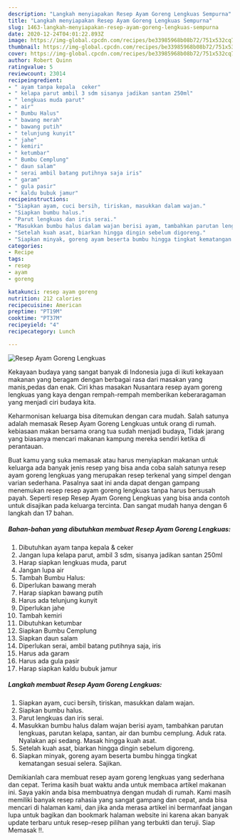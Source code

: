 ```yaml
---
description: "Langkah menyiapakan Resep Ayam Goreng Lengkuas Sempurna"
title: "Langkah menyiapakan Resep Ayam Goreng Lengkuas Sempurna"
slug: 1463-langkah-menyiapakan-resep-ayam-goreng-lengkuas-sempurna
date: 2020-12-24T04:01:22.893Z
image: https://img-global.cpcdn.com/recipes/be33985968b08b72/751x532cq70/resep-ayam-goreng-lengkuas-foto-resep-utama.jpg
thumbnail: https://img-global.cpcdn.com/recipes/be33985968b08b72/751x532cq70/resep-ayam-goreng-lengkuas-foto-resep-utama.jpg
cover: https://img-global.cpcdn.com/recipes/be33985968b08b72/751x532cq70/resep-ayam-goreng-lengkuas-foto-resep-utama.jpg
author: Robert Quinn
ratingvalue: 5
reviewcount: 23014
recipeingredient:
- " ayam tanpa kepala  ceker"
- " kelapa parut ambil 3 sdm sisanya jadikan santan 250ml"
- " lengkuas muda parut"
- " air"
- " Bumbu Halus"
- " bawang merah"
- " bawang putih"
- " telunjung kunyit"
- " jahe"
- " kemiri"
- " ketumbar"
- " Bumbu Cemplung"
- " daun salam"
- " serai ambil batang putihnya saja iris"
- " garam"
- " gula pasir"
- " kaldu bubuk jamur"
recipeinstructions:
- "Siapkan ayam, cuci bersih, tiriskan, masukkan dalam wajan."
- "Siapkan bumbu halus."
- "Parut lengkuas dan iris serai."
- "Masukkan bumbu halus dalam wajan berisi ayam, tambahkan parutan lengkuas, parutan kelapa, santan, air dan bumbu cemplung. Aduk rata. Nyalakan api sedang. Masak hingga kuah asat."
- "Setelah kuah asat, biarkan hingga dingin sebelum digoreng."
- "Siapkan minyak, goreng ayam beserta bumbu hingga tingkat kematangan sesuai selera. Sajikan."
categories:
- Recipe
tags:
- resep
- ayam
- goreng

katakunci: resep ayam goreng 
nutrition: 212 calories
recipecuisine: American
preptime: "PT19M"
cooktime: "PT37M"
recipeyield: "4"
recipecategory: Lunch

---
```



![Resep Ayam Goreng Lengkuas](https://img-global.cpcdn.com/recipes/be33985968b08b72/751x532cq70/resep-ayam-goreng-lengkuas-foto-resep-utama.jpg)

Kekayaan budaya yang sangat banyak di Indonesia juga di ikuti kekayaan makanan yang beragam dengan berbagai rasa dari masakan yang manis,pedas dan enak. Ciri khas masakan Nusantara resep ayam goreng lengkuas yang kaya dengan rempah-rempah memberikan keberaragaman yang menjadi ciri budaya kita.




Keharmonisan keluarga bisa ditemukan dengan cara mudah. Salah satunya adalah memasak Resep Ayam Goreng Lengkuas untuk orang di rumah. kebiasaan makan bersama orang tua sudah menjadi budaya, Tidak jarang yang biasanya mencari makanan kampung mereka sendiri ketika di perantauan.

Buat kamu yang suka memasak atau harus menyiapkan makanan untuk keluarga ada banyak jenis resep yang bisa anda coba salah satunya resep ayam goreng lengkuas yang merupakan resep terkenal yang simpel dengan varian sederhana. Pasalnya saat ini anda dapat dengan gampang menemukan resep resep ayam goreng lengkuas tanpa harus bersusah payah.
Seperti resep Resep Ayam Goreng Lengkuas yang bisa anda contoh untuk disajikan pada keluarga tercinta. Dan sangat mudah hanya dengan 6 langkah dan 17 bahan.


<!--inarticleads1-->

##### Bahan-bahan yang dibutuhkan membuat Resep Ayam Goreng Lengkuas:

1. Dibutuhkan  ayam tanpa kepala &amp; ceker
1. Jangan lupa  kelapa parut, ambil 3 sdm, sisanya jadikan santan 250ml
1. Harap siapkan  lengkuas muda, parut
1. Jangan lupa  air
1. Tambah  Bumbu Halus:
1. Diperlukan  bawang merah
1. Harap siapkan  bawang putih
1. Harus ada  telunjung kunyit
1. Diperlukan  jahe
1. Tambah  kemiri
1. Dibutuhkan  ketumbar
1. Siapkan  Bumbu Cemplung
1. Siapkan  daun salam
1. Diperlukan  serai, ambil batang putihnya saja, iris
1. Harus ada  garam
1. Harus ada  gula pasir
1. Harap siapkan  kaldu bubuk jamur




<!--inarticleads2-->

##### Langkah membuat  Resep Ayam Goreng Lengkuas:

1. Siapkan ayam, cuci bersih, tiriskan, masukkan dalam wajan.
1. Siapkan bumbu halus.
1. Parut lengkuas dan iris serai.
1. Masukkan bumbu halus dalam wajan berisi ayam, tambahkan parutan lengkuas, parutan kelapa, santan, air dan bumbu cemplung. Aduk rata. Nyalakan api sedang. Masak hingga kuah asat.
1. Setelah kuah asat, biarkan hingga dingin sebelum digoreng.
1. Siapkan minyak, goreng ayam beserta bumbu hingga tingkat kematangan sesuai selera. Sajikan.




Demikianlah cara membuat resep ayam goreng lengkuas yang sederhana dan cepat. Terima kasih buat waktu anda untuk membaca artikel makanan ini. Saya yakin anda bisa membuatnya dengan mudah di rumah. Kami masih memiliki banyak resep rahasia yang sangat gampang dan cepat, anda bisa mencari di halaman kami, dan jika anda merasa artikel ini bermanfaat jangan lupa untuk bagikan dan bookmark halaman website ini karena akan banyak update terbaru untuk resep-resep pilihan yang terbukti dan teruji. Siap Memasak !!. 
